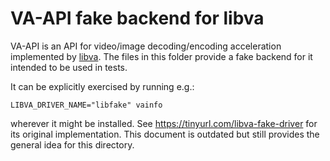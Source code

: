 # VA-API fake backend for libva

VA-API is an API for video/image decoding/encoding acceleration implemented by
[libva]. The files in this folder provide a fake backend for it
intended to be used in tests.

It can be explicitly exercised by running e.g.:

    LIBVA_DRIVER_NAME="libfake" vainfo

wherever it might be installed. See https://tinyurl.com/libva-fake-driver for
its original implementation. This document is outdated but still provides the
general idea for this directory.

[libva]: https://github.com/intel/libva
